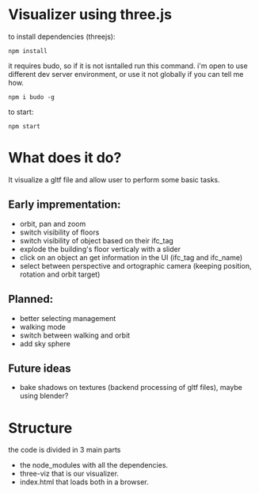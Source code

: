 # Visualizer using three.js

to install dependencies (threejs):

    npm install

it requires budo, so if it is not isntalled run this command. i'm open to use different dev server environment, or use it not globally if you can tell me how.

    npm i budo -g

to start: 

    npm start

# What does it do?

It visualize a gltf file and allow user to perform some basic tasks.

## Early imprementation:
-   orbit, pan and zoom
-   switch visibility of floors
-   switch visibility of object based on their ifc_tag
-   explode the building's floor verticaly with a slider
-   click on an object an get information in the UI (ifc_tag and ifc_name)
-   select between perspective and ortographic camera (keeping position, rotation and orbit target) 

## Planned:
-   better selecting management
-   walking mode
-   switch between walking and orbit
-   add sky sphere

## Future ideas
-   bake shadows on textures (backend processing of gltf files), maybe using blender?

# Structure

the code is divided in 3 main parts

- the node_modules with all the dependencies.
- three-viz that is our visualizer.
- index.html that loads both in a browser.


